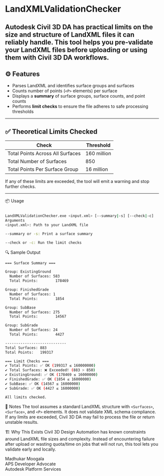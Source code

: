 # LandXMLValidationChecker 

 Autodesk Civil 3D DA has practical limits on the size and structure of LandXML files it can reliably handle. This tool helps you pre-validate your LandXML files before uploading or using them with Civil 3D DA workflows.
---

## ⚙️ Features

- Parses LandXML and identifies surface groups and surfaces
- Counts number of points (`<P>` elements) per surface
- Displays a **summary** of surface groups, surface counts, and point counts
- Performs **limit checks** to ensure the file adheres to safe processing thresholds

---

## ✅ Theoretical Limits Checked

| Check                            | Threshold         |
|----------------------------------|-------------------|
| Total Points Across All Surfaces | 160 million       |
| Total Number of Surfaces         | 850               |
| Total Points Per Surface Group   | 16 million        |

If any of these limits are exceeded, the tool will emit a warning and stop further checks.

---

📦 Usage
```bash

LandXMLValidationChecker.exe <input.xml> [--summary|-s] [--check|-c]
Arguments
<input.xml>: Path to your LandXML file

--summary or -s: Print a surface summary

--check or -c: Run the limit checks
```
🔍 Sample Output

```bash
=== Surface Summary ===

Group: ExistingGround
  Number of Surfaces: 583
  Total Points:        178469

Group: FinishedGrade
  Number of Surfaces: 1
  Total Points:        1854

Group: SubBase
  Number of Surfaces: 275
  Total Points:        14567

Group: SubGrade
  Number of Surfaces: 24
  Total Points:        4427

----------------------------
Total Surfaces: 883
Total Points:   199317

=== Limit Checks ===
✔ Total Points: ✅ OK (199317 ≤ 160000000)
✔ Total Surfaces: ❌ Exceeded! (883 > 850)
✔ ExistingGround: ✅ OK (178469 ≤ 16000000)
✔ FinishedGrade: ✅ OK (1854 ≤ 16000000)
✔ SubBase: ✅ OK (14567 ≤ 16000000)
✔ SubGrade: ✅ OK (4427 ≤ 16000000)

All limits checked.
```
📎 Notes
The tool assumes a standard LandXML structure with `<Surfaces>`, `<Surface>`, and `<P>` elements.
It does not validate XML schema compliance.
If any limits are exceeded, Civil 3D DA may fail to process the file or return unstable results.

🏗️ Why This Exists
Civil 3D Design Automation has known constraints around LandXML file sizes and complexity. Instead of encountering failure after upload or wasting quota/time on jobs that will not run, this tool lets you validate early and locally.


Madhukar Moogala <br>
APS Developer Advocate <br>
Autodesk Platform Services

